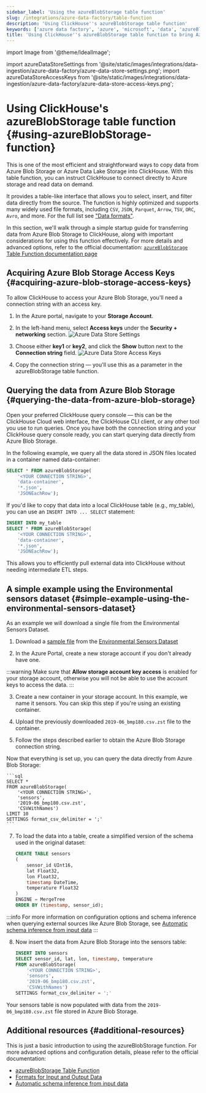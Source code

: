 ```yaml
---
sidebar_label: 'Using the azureBlobStorage table function'
slug: /integrations/azure-data-factory/table-function
description: 'Using ClickHouse''s azureBlobStorage table function'
keywords: ['azure data factory', 'azure', 'microsoft', 'data', 'azureBlobStorage']
title: 'Using ClickHouse''s azureBlobStorage table function to bring Azure data into ClickHouse'
---
```


import Image from '@theme/IdealImage';

import azureDataStoreSettings                   from '@site/static/images/integrations/data-ingestion/azure-data-factory/azure-data-store-settings.png';
import azureDataStoreAccessKeys                 from '@site/static/images/integrations/data-ingestion/azure-data-factory/azure-data-store-access-keys.png';

# Using ClickHouse's azureBlobStorage table function {#using-azureBlobStorage-function}

This is one of the most efficient and straightforward ways to copy data from
Azure Blob Storage or Azure Data Lake Storage into ClickHouse. With this table
function, you can instruct ClickHouse to connect directly to Azure storage and
read data on demand.

It provides a table-like interface that allows you to select, insert, and
filter data directly from the source. The function is highly optimized and
supports many widely used file formats, including `CSV`, `JSON`, `Parquet`, `Arrow`,
`TSV`, `ORC`, `Avro`, and more. For the full list see ["Data formats"](/interfaces/formats).

In this section, we'll walk through a simple startup guide for transferring
data from Azure Blob Storage to ClickHouse, along with important considerations
for using this function effectively. For more details and advanced options,
refer to the official documentation:
[`azureBlobStorage` Table Function documentation page](https://clickhouse.com/docs/sql-reference/table-functions/azureBlobStorage)

## Acquiring Azure Blob Storage Access Keys {#acquiring-azure-blob-storage-access-keys}

To allow ClickHouse to access your Azure Blob Storage, you'll need a connection string with an access key.

1. In the Azure portal, navigate to your **Storage Account**.

2. In the left-hand menu, select **Access keys** under the **Security +
   networking** section.
   <Image img={azureDataStoreSettings} size="lg" alt="Azure Data Store Settings" border/>

3. Choose either **key1** or **key2**, and click the **Show** button next to
   the **Connection string** field.
   <Image img={azureDataStoreAccessKeys} size="lg" alt="Azure Data Store Access Keys" border/>

4. Copy the connection string — you'll use this as a parameter in the azureBlobStorage table function.

## Querying the data from Azure Blob Storage {#querying-the-data-from-azure-blob-storage}

Open your preferred ClickHouse query console — this can be the ClickHouse Cloud
web interface, the ClickHouse CLI client, or any other tool you use to run
queries. Once you have both the connection string and your ClickHouse query
console ready, you can start querying data directly from Azure Blob Storage.

In the following example, we query all the data stored in JSON files located in
a container named data-container:

```sql
SELECT * FROM azureBlobStorage(
    '<YOUR CONNECTION STRING>',
    'data-container',
    '*.json',
    'JSONEachRow');
```

If you'd like to copy that data into a local ClickHouse table (e.g., my_table),
you can use an `INSERT INTO ... SELECT` statement:

```sql
INSERT INTO my_table
SELECT * FROM azureBlobStorage(
    '<YOUR CONNECTION STRING>',
    'data-container',
    '*.json',
    'JSONEachRow');
```

This allows you to efficiently pull external data into ClickHouse without
needing intermediate ETL steps.

## A simple example using the Environmental sensors dataset {#simple-example-using-the-environmental-sensors-dataset}

As an example we will download a single file from the Environmental Sensors
Dataset.

1. Download a [sample file](https://clickhouse-public-datasets.s3.eu-central-1.amazonaws.com/sensors/monthly/2019-06_bmp180.csv.zst)
   from the [Environmental Sensors Dataset](https://clickhouse.com/docs/getting-started/example-datasets/environmental-sensors)

2. In the Azure Portal, create a new storage account if you don't already have one.

:::warning
Make sure that **Allow storage account key access** is enabled for your storage
account, otherwise you will not be able to use the account keys to access the
data.
:::

3. Create a new container in your storage account. In this example, we name it sensors.
   You can skip this step if you're using an existing container.

4. Upload the previously downloaded `2019-06_bmp180.csv.zst` file to the
   container.

5. Follow the steps described earlier to obtain the Azure Blob Storage
   connection string.

Now that everything is set up, you can query the data directly from Azure Blob Storage:

    ```sql
    SELECT *
    FROM azureBlobStorage(
        '<YOUR CONNECTION STRING>', 
        'sensors',
        '2019-06_bmp180.csv.zst', 
        'CSVWithNames')
    LIMIT 10
    SETTINGS format_csv_delimiter = ';'
    ```

7. To load the data into a table, create a simplified version of the
   schema used in the original dataset:
    ```sql
    CREATE TABLE sensors
    (
        sensor_id UInt16,
        lat Float32,
        lon Float32,
        timestamp DateTime,
        temperature Float32
    )
    ENGINE = MergeTree
    ORDER BY (timestamp, sensor_id);
    ```

:::info
For more information on configuration options and schema inference when
querying external sources like Azure Blob Storage, see [Automatic schema
inference from input data](https://clickhouse.com/docs/interfaces/schema-inference)
:::

8. Now insert the data from Azure Blob Storage into the sensors table:
    ```sql
    INSERT INTO sensors
    SELECT sensor_id, lat, lon, timestamp, temperature
    FROM azureBlobStorage(
        '<YOUR CONNECTION STRING>', 
        'sensors',
        '2019-06_bmp180.csv.zst', 
        'CSVWithNames')
    SETTINGS format_csv_delimiter = ';'
    ```

Your sensors table is now populated with data from the `2019-06_bmp180.csv.zst`
file stored in Azure Blob Storage.

## Additional resources {#additional-resources}

This is just a basic introduction to using the azureBlobStorage function. For
more advanced options and configuration details, please refer to the official
documentation:

- [azureBlobStorage Table Function](https://clickhouse.com/docs/sql-reference/table-functions/azureBlobStorage)
- [Formats for Input and Output Data](https://clickhouse.com/docs/sql-reference/formats)
- [Automatic schema inference from input data](https://clickhouse.com/docs/interfaces/schema-inference)
